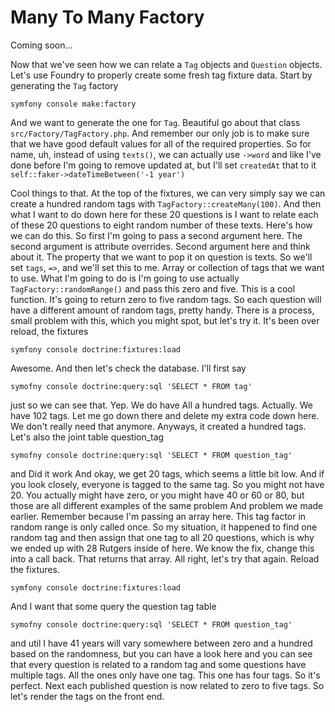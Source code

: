 # Many To Many Factory

Coming soon...

Now that we've seen how we can relate a `Tag` objects and `Question` objects. Let's use
Foundry to properly create some fresh tag fixture data. Start by generating the `Tag`
factory

```terminal
symfony console make:factory
```

And we want to generate the one for `Tag`. Beautiful
go about that class `src/Factory/TagFactory.php`. And remember our only job is to make
sure that we have good default values for all of the required properties. So for
name, uh, instead of using `texts()`, we can actually use `->word` and like I've done before
I'm going to remove updated at, but I'll set `createdAt` that to it 
`self::faker->dateTimeBetween('-1 year')`

Cool things to that. At the top of the fixtures, we can very simply say we can create
a hundred random tags with `TagFactory::createMany(100)`. And then what I want to do down
here for these 20 questions is I want to relate each of these 20 questions to eight
random number of these texts. Here's how we can do this. So first I'm going to pass a
second argument here. The second argument is attribute overrides. Second argument
here and think about it. The property that we want to pop it on question is texts. So
we'll set `tags`, `=>`, and we'll set this to me. Array or collection of tags
that we want to use. What I'm going to do is I'm going to use actually 
`TagFactory::randomRange()` and pass this zero and five. This is a cool
function. It's going to return zero to five random tags. So each question will have a
different amount of random tags, pretty handy. There is a process, small problem
with this, which you might spot, but let's try it. It's been over reload, the
fixtures

```terminal
symfony console doctrine:fixtures:load
```

Awesome. And then let's check the database. I'll first say 

```terminal
symofny console doctrine:query:sql 'SELECT * FROM tag'
```

just so we can see that. Yep. We do have All a hundred tags. Actually.
We have 102 tags. Let me go down there and delete my extra code down here. We don't
really need that anymore. Anyways, it created a hundred tags. Let's also the joint
table question_tag

```terminal-silent
symofny console doctrine:query:sql 'SELECT * FROM question_tag'
```

and Did it work
And okay, we get 20 tags, which seems a little bit low. And if you look closely,
everyone is tagged to the same tag. So you might not have 20. You actually might have
zero, or you might have 40 or 60 or 80, but those are all different examples of the
same problem And problem we made earlier. Remember because I'm passing an array here.
This tag factor in random range is only called once. So my situation, it happened to
find one random tag and then assign that one tag to all 20 questions, which is why we
ended up with 28 Rutgers inside of here. We know the fix, change this into a call
back. That returns that array. All right, let's try that again. Reload the fixtures.

```terminal-silent
symfony console doctrine:fixtures:load
```

And I want that some query the question tag table

```terminal-silent
symofny console doctrine:query:sql 'SELECT * FROM question_tag'
```

and util I have 41 years will vary
somewhere between zero and a hundred based on the randomness, but you can have a look
here and you can see that every question is related to a random tag and some
questions have multiple tags. All the ones only have one tag. This one has four tags.
So it's perfect. Next each published question is now related to zero to five tags. So
let's render the tags on the front end.

